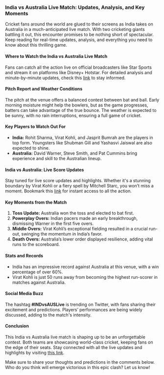 ### India vs Australia Live Match: Updates, Analysis, and Key Moments

Cricket fans around the world are glued to their screens as India takes on Australia in a much-anticipated live match. With two cricketing giants battling it out, this encounter promises to be nothing short of spectacular. Keep reading for real-time updates, analysis, and everything you need to know about this thrilling game.

#### **Where to Watch the India vs Australia Live Match**

Fans can catch all the action live on official broadcasters like Star Sports and stream it on platforms like Disney+ Hotstar. For detailed analysis and minute-by-minute updates, check this [link](https://newfactsonly.blogspot.com/) to stay informed.

#### **Pitch Report and Weather Conditions**

The pitch at the venue offers a balanced contest between bat and ball. Early morning moisture might help the bowlers, but as the game progresses, batters can take advantage of the true bounce. The weather is expected to be sunny, with no rain interruptions, ensuring a full game of cricket.

#### **Key Players to Watch Out For**

- **India:** Rohit Sharma, Virat Kohli, and Jasprit Bumrah are the players in top form. Youngsters like Shubman Gill and Yashasvi Jaiswal are also expected to shine.
- **Australia:** David Warner, Steve Smith, and Pat Cummins bring experience and skill to the Australian lineup.

#### **India vs Australia: Live Score Updates**

Stay tuned for live score updates and highlights. Whether it's a stunning boundary by Virat Kohli or a fiery spell by Mitchell Starc, you won’t miss a moment. Bookmark this [link](https://newfactsonly.blogspot.com/) for instant access to all the action.

#### **Key Moments from the Match**

1. **Toss Update:** Australia won the toss and elected to bat first.
2. **Powerplay Overs:** Indian pacers made an early breakthrough, dismissing Warner in the first five overs.
3. **Middle Overs:** Virat Kohli’s exceptional fielding resulted in a crucial run-out, swinging the momentum in India’s favor.
4. **Death Overs:** Australia’s lower order displayed resilience, adding vital runs to the scoreboard.

#### **Stats and Records**

- India has an impressive record against Australia at this venue, with a win percentage of over 60%.
- Virat Kohli is just 50 runs away from becoming the highest run-scorer in matches against Australia.

#### **Social Media Buzz**

The hashtag **#INDvsAUSLive** is trending on Twitter, with fans sharing their excitement and predictions. Players’ performances are being widely discussed, adding to the match's intensity.

#### **Conclusion**

This India vs Australia live match is shaping up to be an unforgettable contest. Both teams are showcasing world-class cricket, keeping fans on the edge of their seats. Stay connected with all the live updates and highlights by visiting [this link](https://newfactsonly.blogspot.com/).

Make sure to share your thoughts and predictions in the comments below. Who do you think will emerge victorious in this epic clash? Let us know!

